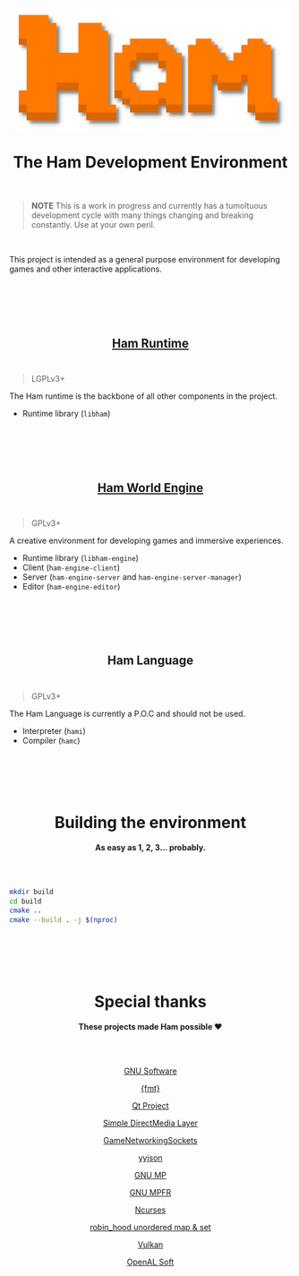 <h1 align="center">
<br/>
<img src="logo.png" width="512" />
<br/>
<br/>
The Ham Development Environment
<br/>
<br/>
</h1>

> **NOTE** This is a work in progress and currently has a tumoltuous development cycle with many things changing and breaking constantly. Use at your own peril.

<br/>

This project is intended as a general purpose environment for developing games and other interactive applications.

<br/>
<br/>
<br/>
<br/>

<h2 align="center">
<a href="runtime">Ham Runtime</a>
<br/>
<br/>
</h2>

> LGPLv3+

The Ham runtime is the backbone of all other components in the project.

- Runtime library (`libham`)

<br/>
<br/>
<br/>
<br/>

<h2 align="center">
<a href="engine">Ham World Engine</a>
<br/>
<br/>
</h2>

> GPLv3+

A creative environment for developing games and immersive experiences.

- Runtime library (`libham-engine`)
- Client (`ham-engine-client`)
- Server (`ham-engine-server` and `ham-engine-server-manager`)
- Editor (`ham-engine-editor`)

<br/>
<br/>
<br/>
<br/>

<h2 align="center">
Ham Language
<br/>
<br/>
</h2>

> GPLv3+

The Ham Language is currently a P.O.C and should not be used.

- Interpreter (`hami`)
- Compiler (`hamc`)

<br/>
<br/>
<br/>
<br/>

<h1 align="center">Building the environment</h1>
<p align="center"><b>As easy as 1, 2, 3... probably.</b></p>

<br/>
<br/>

```bash
mkdir build
cd build
cmake ..
cmake --build . -j $(nproc)
```

<br/>
<br/>
<br/>
<br/>

<h1 align="center">Special thanks</h1>
<p align="center"><b>These projects made Ham possible ❤️</b></p>

<br/>
<br/>

<p align="center"><a href="https://www.gnu.org/software/software.html">GNU Software</a></p>
<p align="center"><a href="https://fmt.dev/">{fmt}</a></p>
<p align="center"><a href="https://www.qt.io/">Qt Project</a></p>
<p align="center"><a href="https://www.libsdl.org/">Simple DirectMedia Layer</a></p>
<p align="center"><a href="https://github.com/ValveSoftware/GameNetworkingSockets">GameNetworkingSockets</a></p>
<p align="center"><a href="https://github.com/ibireme/yyjson">yyjson</a></p>
<p align="center"><a href="https://gmplib.org/">GNU MP</a></p>
<p align="center"><a href="https://www.mpfr.org/">GNU MPFR</a></p>
<p align="center"><a href="https://invisible-island.net/ncurses/">Ncurses</a></p>
<p align="center"><a href="https://github.com/martinus/robin-hood-hashing">robin_hood unordered map & set</a></p>
<p align="center"><a href="https://www.vulkan.org/">Vulkan</a></p>
<p align="center"><a href="https://openal-soft.org/">OpenAL Soft</a></p>

<br/>
<br/>
